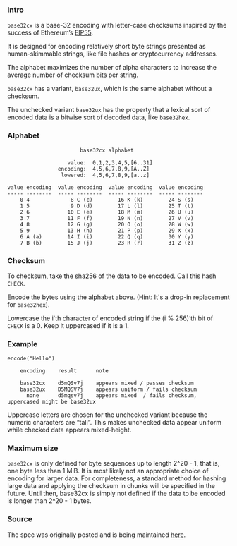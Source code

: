### Intro

`base32cx` is a base-32 encoding with letter-case checksums inspired by the success of Ethereum’s [EIP55](https://github.com/ethereum/EIPs/blob/master/EIPS/eip-55.md).

It is designed for encoding relatively short byte strings presented as human-skimmable strings, like file hashes or cryptocurrency addresses.

The alphabet maximizes the number of alpha characters to increase the average number of checksum bits per string.

`base32cx` has a variant, `base32ux`, which is the same alphabet without a checksum.

The unchecked variant `base32ux` has the property that a lexical sort of encoded data is a bitwise sort of decoded data, like `base32hex`.

### Alphabet

```
                       base32cx alphabet

                   value:  0,1,2,3,4,5,[6..31]
                encoding:  4,5,6,7,8,9,[A..Z] 
                 lowered:  4,5,6,7,8,9,[a..z] 

value encoding  value encoding  value encoding  value encoding
----- --------  ----- --------  ----- --------  ----- --------
    0 4             8 C (c)        16 K (k)        24 S (s)
    1 5             9 D (d)        17 L (l)        25 T (t)
    2 6            10 E (e)        18 M (m)        26 U (u)
    3 7            11 F (f)        19 N (n)        27 V (v)
    4 8            12 G (g)        20 O (o)        28 W (w)
    5 9            13 H (h)        21 P (p)        29 X (x)
    6 A (a)        14 I (i)        22 Q (q)        30 Y (y)
    7 B (b)        15 J (j)        23 R (r)        31 Z (z)
```

### Checksum

To checksum, take the sha256 of the data to be encoded. Call this hash `CHECK`.

Encode the bytes using the alphabet above. (Hint: It's a drop-in replacement for `base32hex`).

Lowercase the i'th character of encoded string if the (i % 256)‘th bit of `CHECK` is a 0.
Keep it uppercased if it is a 1.

### Example

```
encode("Hello")

    encoding    result      note
   
    base32cx    d5mQSv7j    appears mixed / passes checksum
    base32ux    D5MQSV7j    appears uniform / fails checksum
      none      d5mqsv7j    appears mixed  / fails checksum, uppercased might be base32ux
```

Uppercase letters are chosen for the unchecked variant because the numeric characters are “tall”.
This makes unchecked data appear uniform while checked data appears mixed-height.

### Maximum size

`base32cx` is only defined for byte sequences up to length 2^20 - 1, that is, one byte less than 1 MiB.
It is most likely not an appropriate choice of encoding for larger data.
For completeness, a standard method for hashing large data and applying the checksum in chunks will be specified in the future.
Until then, base32cx is simply not defined if the data to be encoded is longer than 2^20 - 1 bytes.

### Source

The spec was originally posted and is being maintained [here](https://word.site/2019/11/13/base32cx/).
